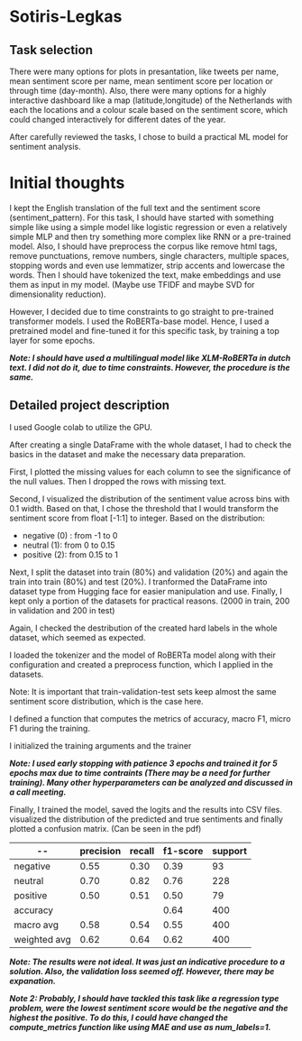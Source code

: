 # Sotiris-Legkas

## Task selection
There were many options for plots in presantation, like tweets per name, mean sentiment score per name, mean sentiment score per location or through time (day-month). Also, there were many options for a highly interactive dashboard like a map (latitude,longitude) of the Netherlands with each the locations and a colour scale based on the sentiment score, which could changed interactively for different dates of the year.

After carefully reviewed the tasks, I chose to build a practical ML model for sentiment analysis.

# Initial thoughts
I kept the English translation of the full text and the sentiment score (sentiment_pattern). For this task, I should have started with something simple like using a simple model like logistic regression or even a relatively simple MLP and then try something more complex like RNN or a pre-trained model. Also, I should have preprocess the corpus like remove html tags, remove punctuations, remove numbers, single characters, multiple spaces, stopping words and even use lemmatizer, strip accents and lowercase the words. Then I should have tokenized the text, make embeddings and use them as input in my model. (Maybe use TFIDF and maybe SVD for dimensionality reduction).

However, I decided due to time constraints to go straight to pre-trained transformer models. I used the RoBERTa-base model. Hence, I used a pretrained model and fine-tuned it for this specific task, by training a top layer for some epochs.

***Note: I should have used a multilingual model like XLM-RoBERTa in dutch text. I did not do it, due to time constraints. However, the procedure is the same.***

## Detailed project description
I used Google colab to utilize the GPU.

After creating a single DataFrame with the whole dataset, I had to check the basics in the dataset and make the necessary data preparation.

First, I plotted the missing values for each column to see the significance of the null values. Then I dropped the rows with missing text.

Second, I visualized the distribution of the sentiment value across bins with 0.1 width.
Based on that, I chose the threshold that I would transform the sentiment score from float [-1:1] to integer.
Based on the distribution:
* negative (0) : from -1 to 0
* neutral (1): from 0 to 0.15
* positive (2): from 0.15 to 1

Next, I split the dataset into train (80%) and validation (20%) and again the train into train (80%) and test (20%).
I tranformed the DataFrame into dataset type from Hugging face for easier manipulation and use.
Finally, I kept only a portion of the datasets for practical reasons. (2000 in train, 200 in validation and 200 in test)

Again, I checked the destribution of the created hard labels in the whole dataset, which seemed as expected.

I loaded the tokenizer and the model of RoBERTa model along with their configuration and created a preprocess function, which I applied in the datasets.

Note: It is important that train-validation-test sets keep almost the same sentiment score distribution, which is the case here.

I defined a function that computes the metrics of accuracy, macro F1, micro F1 during the training.

I initialized the training arguments and the trainer

***Note: I used early stopping with patience 3 epochs and trained it for 5 epochs max due to time contraints (There may be a need for further training). Many other hyperparameters can be analyzed and discussed in a call meeting.***

Finally, I trained the model, saved the logits and the results into CSV files. visualized the distribution of the predicted and true sentiments and finally plotted a confusion matrix. (Can be seen in the pdf)


-- | precision |   recall  |f1-score |  support
------------- | -------------|-------------|-------------|-------------
negative    |   0.55 |     0.30  |    0.39  |      93
neutral     |  0.70    |  0.82    |  0.76   |    228
positive    |   0.50    |  0.51    |  0.50   |     79
accuracy   |           |         |    0.64  |     400
macro avg       |0.58|      0.54 |     0.55  |     400
weighted avg     |  0.62    |  0.64    |  0.62   |    400

***Note: The results were not ideal. It was just an indicative procedure to a solution. Also, the validation loss seemed off. However, there may be expanation.***

***Note 2: Probably, I should have tackled this task like a regression type problem, were the lowest sentiment score would be the negative and the highest the positive. To do this, I could have changed the compute_metrics function like using MAE and use as num_labels=1.***

